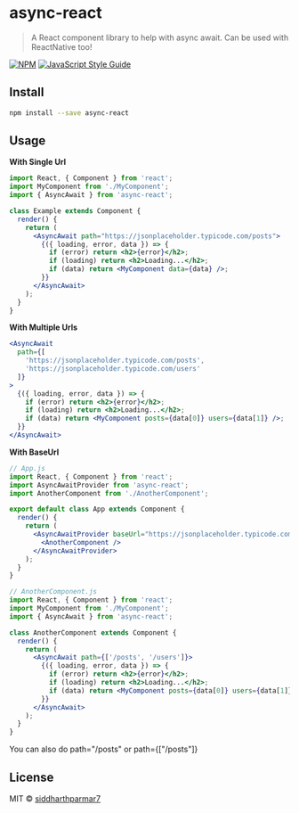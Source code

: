 # async-react

> A React component library to help with async await. Can be used with ReactNative too!

[![NPM](https://img.shields.io/npm/v/async-react.svg)](https://www.npmjs.com/package/async-react) [![JavaScript Style Guide](https://img.shields.io/badge/code_style-standard-brightgreen.svg)](https://standardjs.com)

## Install

```bash
npm install --save async-react
```

## Usage

**With Single Url**

```jsx
import React, { Component } from 'react';
import MyComponent from './MyComponent';
import { AsyncAwait } from 'async-react';

class Example extends Component {
  render() {
    return (
      <AsyncAwait path="https://jsonplaceholder.typicode.com/posts">
        {({ loading, error, data }) => {
          if (error) return <h2>{error}</h2>;
          if (loading) return <h2>Loading...</h2>;
          if (data) return <MyComponent data={data} />;
        }}
      </AsyncAwait>
    );
  }
}
```

**With Multiple Urls**

```jsx
<AsyncAwait
  path={[
    'https://jsonplaceholder.typicode.com/posts',
    'https://jsonplaceholder.typicode.com/users'
  ]}
>
  {({ loading, error, data }) => {
    if (error) return <h2>{error}</h2>;
    if (loading) return <h2>Loading...</h2>;
    if (data) return <MyComponent posts={data[0]} users={data[1]} />;
  }}
</AsyncAwait>
```

**With BaseUrl**

```jsx
// App.js
import React, { Component } from 'react';
import AsyncAwaitProvider from 'async-react';
import AnotherComponent from './AnotherComponent';

export default class App extends Component {
  render() {
    return (
      <AsyncAwaitProvider baseUrl="https://jsonplaceholder.typicode.com">
        <AnotherComponent />
      </AsyncAwaitProvider>
    );
  }
}

// AnotherComponent.js
import React, { Component } from 'react';
import MyComponent from './MyComponent';
import { AsyncAwait } from 'async-react';

class AnotherComponent extends Component {
  render() {
    return (
      <AsyncAwait path={['/posts', '/users']}>
        {({ loading, error, data }) => {
          if (error) return <h2>{error}</h2>;
          if (loading) return <h2>Loading...</h2>;
          if (data) return <MyComponent posts={data[0]} users={data[1]} />;
        }}
      </AsyncAwait>
    );
  }
}
```

You can also do path="/posts" or path={["/posts"]}

## License

MIT © [siddharthparmar7](https://github.com/siddharthparmar7)
